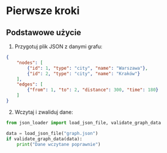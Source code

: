 # Pierwsze kroki

## Podstawowe użycie

1. Przygotuj plik JSON z danymi grafu:
```json
{
    "nodes": [
        {"id": 1, "type": "city", "name": "Warszawa"},
        {"id": 2, "type": "city", "name": "Kraków"}
    ],
    "edges": [
        {"from": 1, "to": 2, "distance": 300, "time": 180}
    ]
}
```

2. Wczytaj i zwaliduj dane:
```python
from json_loader import load_json_file, validate_graph_data

data = load_json_file("graph.json")
if validate_graph_data(data):
    print("Dane wczytane poprawnie")
``` 